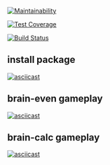 [![Maintainability](https://api.codeclimate.com/v1/badges/0d4f37540081df79e8ad/maintainability)](https://codeclimate.com/github/d3x4r/project-lvl1-s438/maintainability)

[![Test Coverage](https://api.codeclimate.com/v1/badges/0d4f37540081df79e8ad/test_coverage)](https://codeclimate.com/github/d3x4r/project-lvl1-s438/test_coverage)

[![Build Status](https://travis-ci.org/d3x4r/project-lvl1-s438.svg?branch=master)](https://travis-ci.org/d3x4r/project-lvl1-s438)

## install package
[![asciicast](https://asciinema.org/a/cVkfVOjhYSFsH8SO2yECgg7wj.svg)](https://asciinema.org/a/cVkfVOjhYSFsH8SO2yECgg7wj)

## brain-even gameplay
[![asciicast](https://asciinema.org/a/PdosRlNl0dH9Qhmk7puOv3E5f.svg)](https://asciinema.org/a/PdosRlNl0dH9Qhmk7puOv3E5f)

## brain-calc gameplay
[![asciicast](https://asciinema.org/a/PbasMe6heMRaI2QCmMZIWQyNM.svg)](https://asciinema.org/a/PbasMe6heMRaI2QCmMZIWQyNM)